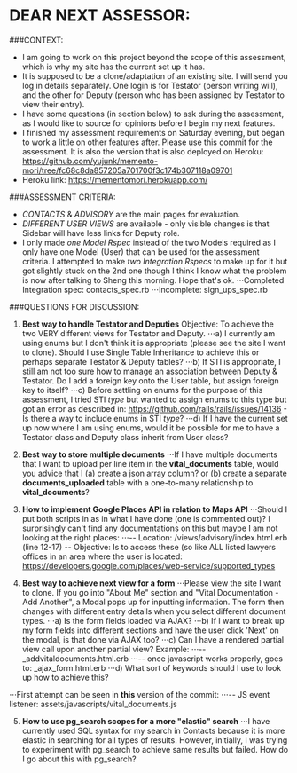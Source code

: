 # DEAR NEXT ASSESSOR:

###CONTEXT:
* I am going to work on this project beyond the scope of this assessment, which is why my site has the current set up it has. 
* It is supposed to be a clone/adaptation of an existing site. I will send you log in details separately. One login is for Testator (person writing will), and the other for Deputy (person who has been assigned by Testator to view their entry).
* I have some questions (in section below) to ask during the assessment, as I would like to source for opinions before I begin my next features.
* I finished my assessment requirements on Saturday evening, but began to work a little on other features after. Please use this commit for the assessment. It is also the version that is also deployed on Heroku: https://github.com/yujunk/memento-mori/tree/fc68c8da857205a701700f3c174b307118a09701
* Heroku link: https://mementomori.herokuapp.com/

###ASSESSMENT CRITERIA:
* *CONTACTS* & *ADVISORY* are the main pages for evaluation.
* *DIFFERENT USER VIEWS* are available - only visible changes is that Sidebar will have less links for Deputy role.
* I only made *one Model Rspec* instead of the two Models required as I only have one Model (User) that can be used for the assessment criteria. I attempted to make *two Integration Rspecs* to make up for it but got slightly stuck on the 2nd one though I think I know what the problem is now after talking to Sheng this morning. Hope that's ok.
⋅⋅⋅Completed Integration spec: contacts_spec.rb
⋅⋅⋅Incomplete: sign_ups_spec.rb

###QUESTIONS FOR DISCUSSION:
1. **Best way to handle Testator and Deputies**
Objective: To achieve the two VERY different views for Testator and Deputy.
⋅⋅⋅a) I currently am using enums but I don't think it is appropriate (please see the site I want to clone). Should I use Single Table Inheritance to achieve this or perhaps separate Testator & Deputy tables?
⋅⋅⋅b) If STI is appropriate, I still am not too sure how to manage an association between Deputy & Testator. Do I add a foreign key onto the User table, but assign foreign key to itself?
⋅⋅⋅c) Before settling on enums for the purpose of this assessment, I tried STI *type* but wanted to assign enums to this type but got an error as described in: https://github.com/rails/rails/issues/14136 - Is there a way to include enums in STI *type*?
⋅⋅⋅d) If I have the current set up now where I am using enums, would it be possible for me to have a Testator class and Deputy class inherit from User class? 

2. **Best way to store multiple documents**
⋅⋅⋅If I have multiple documents that I want to upload per line item in the **vital_documents** table, would you advice that I (a) create a json array column? or (b) create a separate **documents_uploaded** table with a one-to-many relationship to **vital_documents**?

3. **How to implement Google Places API in relation to Maps API**
⋅⋅⋅Should I put both scripts in as in what I have done (one is commented out)? I surprisingly can't find any documentations on this but maybe I am not looking at the right places:
⋅⋅⋅-- Location: /views/advisory/index.html.erb (line 12-17)
-- Objective: Is to access these (so like ALL listed lawyers offices in an area where the user is located: https://developers.google.com/places/web-service/supported_types

4. **Best way to achieve next view for a form**
⋅⋅⋅Please view the site I want to clone. If you go into "About Me" section and "Vital Documentation - Add Another", a Modal pops up for inputting information. The form then changes with different entry details when you select different document types. 
⋅⋅⋅a) Is the form fields loaded via AJAX? 
⋅⋅⋅b) If I want to break up my form fields into different sections and have the user click 'Next' on the modal, is that done via AJAX too?
⋅⋅⋅c) Can I have a rendered partial view call upon another partial view? Example:
⋅⋅⋅-- \_addvitaldocuments.html.erb
⋅⋅⋅-- once javascript works properly, goes to: \_ajax_form.html.erb
⋅⋅⋅d) What sort of keywords should I use to look up how to achieve this?

⋅⋅⋅First attempt can be seen in **this** version of the commit: 
⋅⋅⋅-- JS event listener: assets/javascripts/vital_documents.js

5. **How to use pg_search scopes for a more "elastic" search**
⋅⋅⋅I have currently used SQL syntax for my search in Contacts because it is more elastic in searching for all types of results. However, initially, I was trying to experiment with pg_search to achieve same results but failed. How do I go about this with pg_search?